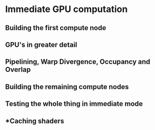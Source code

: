 # Immediate GPU computation

## Building the first compute node
## GPU's in greater detail
## Pipelining, Warp Divergence, Occupancy and Overlap
## Building the remaining compute nodes
## Testing the whole thing in immediate mode
## *Caching shaders
